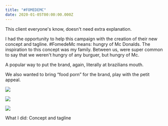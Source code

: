 ```yaml
---
title: "#FOMEDEMC"
date: 2020-01-05T00:00:00.000Z
---
```

<div class="post-container">
  <div class="text-idea">
This client everyone's know, doesn't need extra explanation.

I had the opportunity to help this campaign with the creation of their new concept and tagline. #FomedeMc means: hungry of Mc Donalds. The inspiration to this concept was my family. Between us, were super common to say that we weren't hungry of any burguer, but hungry of Mc.

A popular way to put the brand, again, literally at brazilians mouth.

We also wanted to bring “food porn” for the brand, play with the petit appeal.

  </div>
  <div class="img-idea">

![](https://ucarecdn.com/9a1abfa9-a5c0-43ee-9b0a-42979dc90616/)

  </div>
</div>

![](https://ucarecdn.com/63ffb38a-ed3d-4fd0-b9fa-da692d0120d6/)

![](https://ucarecdn.com/0d430bbb-6156-42c4-914e-a365a5fcb425/)

What I did: Concept and tagline